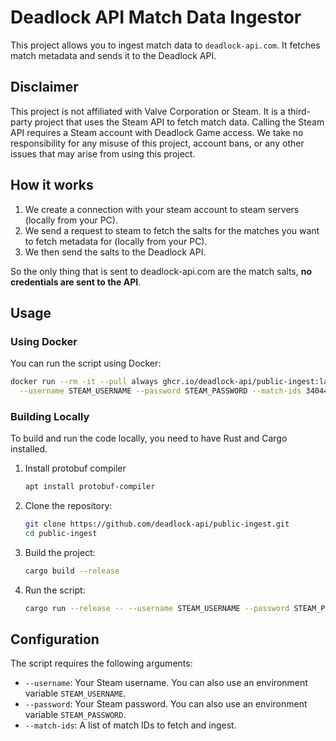 # Deadlock API Match Data Ingestor

This project allows you to ingest match data to `deadlock-api.com`. It fetches match metadata and sends it to the Deadlock API.

## Disclaimer

This project is not affiliated with Valve Corporation or Steam. It is a third-party project that uses the Steam API to fetch match data.
Calling the Steam API requires a Steam account with Deadlock Game access.
We take no responsibility for any misuse of this project, account bans, or any other issues that may arise from using this project.

## How it works

1. We create a connection with your steam account to steam servers (locally from your PC).
2. We send a request to steam to fetch the salts for the matches you want to fetch metadata for (locally from your PC).
3. We then send the salts to the Deadlock API.

So the only thing that is sent to deadlock-api.com are the match salts, **no credentials are sent to the API**.

## Usage

### Using Docker

You can run the script using Docker:

```bash
docker run --rm -it --pull always ghcr.io/deadlock-api/public-ingest:latest public-ingest \
  --username STEAM_USERNAME --password STEAM_PASSWORD --match-ids 34044166 34044167 # ...
```

### Building Locally

To build and run the code locally, you need to have Rust and Cargo installed.

1. Install protobuf compiler

    ```sh
    apt install protobuf-compiler
    ```

2. Clone the repository:

    ```sh
    git clone https://github.com/deadlock-api/public-ingest.git
    cd public-ingest
    ```

3. Build the project:

    ```sh
    cargo build --release
    ```

4. Run the script:

    ```sh
    cargo run --release -- --username STEAM_USERNAME --password STEAM_PASSWORD --match-ids 34044166 34044167 # ...
    ```

## Configuration

The script requires the following arguments:

- `--username`: Your Steam username. You can also use an environment variable `STEAM_USERNAME`.
- `--password`: Your Steam password. You can also use an environment variable `STEAM_PASSWORD`.
- `--match-ids`: A list of match IDs to fetch and ingest.
